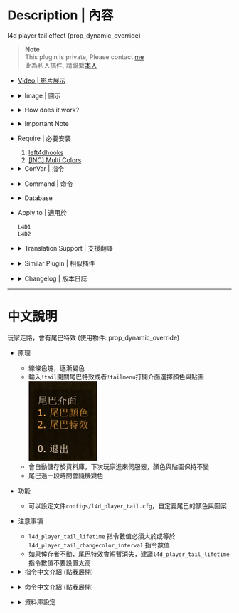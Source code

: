# Description | 內容
l4d player tail effect (prop_dynamic_override)

> __Note__ <br/>
This plugin is private, Please contact [me](https://github.com/fbef0102/Game-Private_Plugin#私人插件列表-private-plugins-list)<br/>
此為私人插件, 請聯繫[本人](https://github.com/fbef0102/Game-Private_Plugin#私人插件列表-private-plugins-list)

* [Video | 影片展示](https://youtu.be/VC7-96qwwuo)

* <details><summary>Image | 圖示</summary>

	<br/>![l4d_player_tail_1](image/l4d_player_tail_1.jpg)
	<br/>![l4d_player_tail_2](image/l4d_player_tail_2.jpg)
	<br/>![l4d_player_tail_3](image/l4d_player_tail_3.jpg)
	<br/>![l4d_player_tail_4](image/l4d_player_tail_4.jpg)
	<br/>![l4d_player_tail_5](image/l4d_player_tail_5.jpg)
	<br/>![l4d_player_tail_6](image/l4d_player_tail_6.jpg)
</details>

* <details><summary>How does it work?</summary>

	* Type ```!tailmenu``` -> choose colors and sprite -> have fun
	* You can add Custom Colors or tail sprite in ```configs/l4d_player_tail.cfg```
</details>

* <details><summary>Important Note</summary>

	* l4d_player_tail_lifetime must greater than or equal to l4d_player_tail_changecolor_interval
	* Tail could temporarily disappear if player stop moving
</details>

* Require | 必要安裝
	1. [left4dhooks](https://forums.alliedmods.net/showthread.php?t=321696)
	2. [[INC] Multi Colors](https://github.com/fbef0102/L4D1_2-Plugins/releases/tag/Multi-Colors)

* <details><summary>ConVar | 指令</summary>

	* cfg/sourcemod/l4d_player_tail.cfg
		```php
		// 1=Enable Tail effect for everyone default? [1-Enable/0-Disable]
		l4d_player_tail_default_value "1"

		// If 1, Enable Tail effect for Bot Infected
		l4d_player_tail_bot_infected_enable "1"

		// If 1, Enable Tail effect for Bot Survivor
		l4d_player_tail_bot_survivor_enable "1"

		// Players with these flags have access to have tail effect and use tail command. (Empty = Everyone, -1: Nobody)
		l4d_player_tail_command_access_flag ""

		// Transparency of the tail (10-255).
		l4d_player_tail_color_alpha "150"

		// The default tail color. Three values between 0-255 separated by spaces. RGB Color255 - Red Green Blue. [-1 -1 -1: Random]
		l4d_player_tail_color "-1 -1 -1"

		// How long the beam is shown. (Tail could temporarily disappear if player stop moving)
		l4d_player_tail_lifetime "5.0"

		// The width of the beam to the beginning.
		l4d_player_tail_startwidth "10.0"

		// The width of the beam when it has full expanded.
		l4d_player_tail_endwidth "1.0"

		// The default attached tail height
		l4d_player_tail_height "5.0"

		// Time interval to change tail color to random (0=Don't change color)
		l4d_player_tail_changecolor_interval "4.0"

		// If 1, setup small beam sprite in middle of tail
		l4d_player_tail_middle_beam "1"

		// Players with these flags have access to open tail menu. (Empty = Everyone, -1: Nobody)
		l4d_player_tail_menu_access_flag ""

		// Database to save personal tail settings. (MySQL & SQLite supported, Empty = Off)
		l4d_player_tail_database "tail"
		```
</details>

* <details><summary>Command | 命令</summary>

	* **Toggle the attached tailed. Usage: sm_tail [R G B|off|random|red|green|blue|purple|cyan|orange|white|pink|lime|maroon|teal|yellow|grey]**
		```php
		sm_tail
		sm_tails
		```

	* **Open tail menu**
		```php
		sm_tailmenu
		```
</details>

* <details><summary>Database</summary>

	* Choose one of the following method
		1. Database across server, set ```l4d_player_tail_database "tail"``` and set *sourcemod\configs\databases.cfg*
			```php
			"tail"
			{
				"driver"			"default"
				"host"				"x.x.x.x"
				"database"			"yourdatabase"
				"user"				"youruser"
				"pass"				"yourpass"
				"port"				"yourport"
			}
			```

		2. Local database, set *sourcemod\configs\databases.cfg*
			```php
			"tail"
			{
				"driver"			"sqlite"
				"database"			"L4D_Player_Tail"
			}
			```
</details>

* Apply to | 適用於
	```
	L4D1
	L4D2
	```

* <details><summary>Translation Support | 支援翻譯</summary>

	```
	English
	繁體中文
	简体中文
	```
</details>

* <details><summary>Similar Plugin | 相似插件</summary>

	1. [l4d_player_spritetrail](/Plugin_插件/Fun_娛樂/l4d_player_spritetrail)
		> 一樣是尾巴特效，看自己喜歡用哪一種
</details>

* <details><summary>Changelog | 版本日誌</summary>

	* v1.8 (2023-10-28)
		* Fix memory leak

	* v1.7 (2023-8-15)
		* Translation Support

	* v1.6 (2023-1-23)
		* Support database to save personal tail settings. (MySQL & SQLite supported)
		* Add a convar ```l4d_player_tail_database```

	* v1.5 (2023-1-22)
		* Fixed client crash: received failure code 6.
		* Fixed missing model.
		* Delete a convar ```l4d_player_tail_sprite_model```

	* v1.4 (2023-1-13)
		* Add a convar, access flags to open tail menu

	* v1.3
		* Add menu to choose color and sprite model
		* Support custom sprite model

	* v1.2
	    * Initial Release
</details>

- - - -
# 中文說明
玩家走路，會有尾巴特效 (使用物件: prop_dynamic_override)

* 原理
	* 線條色塊，逐漸變色
	* 輸入```!tail```開關尾巴特效或者```!tailmenu```打開介面選擇顏色與貼圖
	<br/>![zho/l4d_player_tail_1](image/zho/l4d_player_tail_1.jpg)
	* 會自動儲存於資料庫，下次玩家進來伺服器，顏色與貼圖保持不變
	* 尾巴過一段時間會隨機變色

* 功能
	* 可以設定文件```configs/l4d_player_tail.cfg```，自定義尾巴的顏色與圖案

* 注意事項
	* ```l4d_player_tail_lifetime``` 指令數值必須大於或等於 ```l4d_player_tail_changecolor_interval``` 指令數值
	* 如果倖存者不動，尾巴特效會短暫消失，建議```l4d_player_tail_lifetime``` 指令數值不要設置太高

* <details><summary>指令中文介紹 (點我展開)</summary>

	* cfg/sourcemod/l4d_player_tail.cfg
		```php
		// 為1時，幫所有玩家預設打開特效尾巴
		l4d_player_tail_default_value "1"

		// 為1時，幫特感Bot打開特效尾巴
		l4d_player_tail_bot_infected_enable "1"

		// 為1時，幫倖存者Bot打開特效尾巴
		l4d_player_tail_bot_survivor_enable "1"

		// 擁有這些權限的玩家，才可以使用尾巴特效 (留白 = 任何人都能, -1: 無人)
		l4d_player_tail_command_access_flag ""

		// 尾巴顏色透明度 (10-255).
		l4d_player_tail_color_alpha "150"

		// 設置尾巴顏色，填入RGB三色 (三個數值介於0~255，需要空格) [-1 -1 -1: 隨機顏色]
		l4d_player_tail_color "-1 -1 -1"

		// 尾巴特效的時間 (如果玩家不動，尾巴特效可能會暫時消失)
		l4d_player_tail_lifetime "5.0"

		// 尾巴特效的起點寬度
		l4d_player_tail_startwidth "10.0"

		// 尾巴特效的終點寬度
		l4d_player_tail_endwidth "1.0"

		// 尾巴特效的高度
		l4d_player_tail_height "5.0"

		// 每4秒變更尾巴特效的顏色 (0=顏色不變化)
		l4d_player_tail_changecolor_interval "4.0"

		// 為1時，尾巴特效中間再增加一條線
		l4d_player_tail_middle_beam "1"

		// 擁有這些權限的玩家，才可以打開尾巴特效介面選擇顏色與貼圖 (留白 = 任何人都能, -1: 無人)
		l4d_player_tail_menu_access_flag ""

		// 資料庫的名稱. (MySQL & SQLite supported, 留白=不使用資料庫)
		l4d_player_tail_database "tail"
		```
</details>

* <details><summary>命令中文介紹 (點我展開)</summary>

	* **!tail <顏色名稱或R G B>. 顏色: red, green, blue, purple, orange, yellow, white. 或是 3 個 0-255 RGB之值. 譬如: !tail red 或是 !tail 255 0 0**
		```php
		sm_tail
		sm_tails
		sm_harrypotter
		sm_hy
		```
		
	* **打開尾巴菜單介面**
		```php
		sm_tailmenu
		```
</details>

* <details><summary>資料庫設定</summary>

	* 以下方法二選一
		1. 支援跨伺服器儲值玩家的尾巴特效與顏色: 設定 ```l4d_player_tail_database "tail"```，然後設定文件 *sourcemod\configs\databases.cfg*
			```php
			"tail"
			{
				"driver"			"default"
				"host"				"x.x.x.x"
				"database"			"yourdatabase"
				"user"				"youruser"
				"pass"				"yourpass"
				"port"				"yourport"
			}
			```

		2. 本地資料庫: 設定文件 *sourcemod\configs\databases.cfg*
			```php
			"tail"
			{
				"driver"			"sqlite"
				"database"			"L4D_Player_Tail"
			}
			```
</details>
